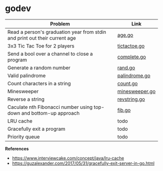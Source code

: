 # godev

Problem | Link
--- | --
Read a person's graduation year from stdin and print out their current age | [age.go](https://github.com/hoanhan101/godev/blob/master/age.go)
3x3 Tic Tac Toe for 2 players | [tictactoe.go](https://github.com/hoanhan101/godev/blob/master/tictactoe.go)
Send a bool over a channel to close a program | [complete.go](https://github.com/hoanhan101/godev/blob/master/complete.go)
Generate a random number | [rand.go](https://github.com/hoanhan101/godev/blob/master/rand.go)
Valid palindrome | [palindrome.go](https://github.com/hoanhan101/godev/blob/master/palindrome.go)
Count characters in a string | [count.go](https://github.com/hoanhan101/godev/blob/master/count.go)
Minesweeper | [minesweeper.go](https://github.com/hoanhan101/godev/blob/master/minesweeper.go)
Reverse a string | [revstring.go](https://github.com/hoanhan101/godev/blob/master/revstring.go)
Caculate nth Fibonacci number using top-down and bottom-up approach | [fib.go](fib.go)
LRU cache | todo
Gracefully exit a program | todo
Priority queue | todo

**References**
- https://www.interviewcake.com/concept/java/lru-cache
- https://guzalexander.com/2017/05/31/gracefully-exit-server-in-go.html
